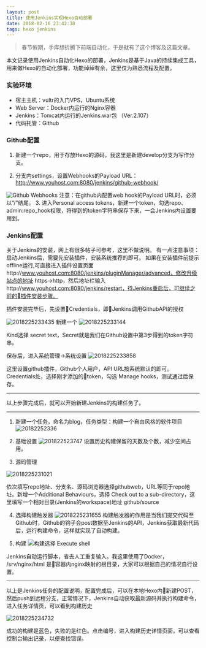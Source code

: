 ```yaml
---
layout: post
title: 使用Jenkins实现Hexo自动部署
date: 2018-02-16 23:42:38
tags: hexo jenkins
---
```

> 春节假期，手痒想折腾下前端自动化，于是就有了这个博客及这篇文章。

本文记录使用Jenkins自动化Hexo的部署，Jenkins是基于Java的持续集成工具，用来做Hexo的自动化部署，功能绰绰有余，这里仅为熟悉流程及配置。

### 实验环境

* 宿主主机：vultr的入门VPS，Ubuntu系统
* Web Server：Docker内运行的Nginx容器
* Jenkins：Tomcat内运行的Jenkins.war包  （Ver.2.107）
* 代码托管：Github

<!-- more -->

### Github配置

1. 新建一个repo，用于存放Hexo的源码，我这里是新建develop分支为写作分支。

2. 分支内settings，设置Webhooks的Payload URL：http://www.youhost.com:8080/jenkins/github-webhook/  

![Github Webhooks](http://p4j8u5n0f.bkt.clouddn.com/2018222145338.jpg)
注意：在github内配置web hook的Payload URL时，必须以“/”结尾。
3. 进入Personal access tokens，新建一个token，勾选repo、admin:repo_hook权限，将得到的token字符串保存下来，一会Jenkins内设置要用到。

### Jenkins配置

关于Jenkins的安装，网上有很多帖子可参考，这里不做说明。
有一点注意事项：启动Jenkins后，需要先安装插件，安装系统推荐的即可。
如果在安装插件前提示offline运行,可直接进入插件设置页面http://www.youhost.com:8080/jenkins/pluginManager/advanced，修改升级站点的地址 https->http，然后地址栏输入http://www.youhost.com:8080/jenkins/restart，待Jenkins重启后，可继续之前的插件安装步骤。

插件安装完毕后，先设置Credentials，即Jenkins调用GithubAPI的授权

![2018225233435](http://p4j8u5n0f.bkt.clouddn.com/2018225233435.png)
新建一个
![2018225233144](http://p4j8u5n0f.bkt.clouddn.com/2018225233144.jpg)

Kind选择 secret text，Secret就是我们在Github设置中第3步得到的token字符串。

保存后，进入系统管理->系统设置
![2018225233858](http://p4j8u5n0f.bkt.clouddn.com/2018225233858.jpg)

这里设置github插件，Github个人用户，API URL按系统默认的即可。Credentials处，选择刚才添加的token，勾选 Manage hooks，测试通过后保存。

----

以上步骤完成后，就可以开始新建Jenkins的构建任务了。

----

1. 新建一个任务，命名为blog，任务类型：构建一个自由风格的软件项目![20182252336](http://p4j8u5n0f.bkt.clouddn.com/20182252336.png)

2. 基础设置
![201822523747](http://p4j8u5n0f.bkt.clouddn.com/201822523747.png)
设置历史构建保留的天数及个数，减少空间占用。

3. 源码管理

![2018225231021](http://p4j8u5n0f.bkt.clouddn.com/2018225231021.png)

依次填写repo地址、分支名、源码浏览器选择githubweb，URL等同于repo地址。新增一个Additional Behaviours，选择 Check out to a sub-directory，这里填写一个相对目录(Jenkins的workspace)地址  github/source

4. 选择构建触发器
![2018225231655](http://p4j8u5n0f.bkt.clouddn.com/2018225231655.png)
构建触发器的作用是当我们提交代码至Github时，Github的钩子会post数据至Jenkins的API，Jenkins获取最新代码后，运行构建命令，这样就实现了自动构建。

5. 构建
![构建选择 Execute shell](http://p4j8u5n0f.bkt.clouddn.com/2018225231924.png)

Jenkins自动运行脚本，省去人工重复输入。我这里使用了Docker， /srv/nginx/html 是容器内nginx映射的根目录，大家可以根据自己的情况自行设置。

----
以上是Jenkins任务的配置说明，配置完成后，可以在本地Hexo内新建POST，然后push到远程分支，正常情况下，Jenkins自动获取最新源码并执行构建命令，进入任务详情页，可以看到构建历史

![2018225234732](http://p4j8u5n0f.bkt.clouddn.com/2018225234732.jpg)

成功的构建是蓝色，失败的是红色。点击编号，进入构建历史详情页面，可以查看控制台输出记录，以便查找错误。